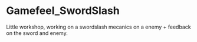 # Gamefeel_SwordSlash
 
Little workshop, working on a swordslash mecanics on a enemy + feedback on the sword and enemy.
